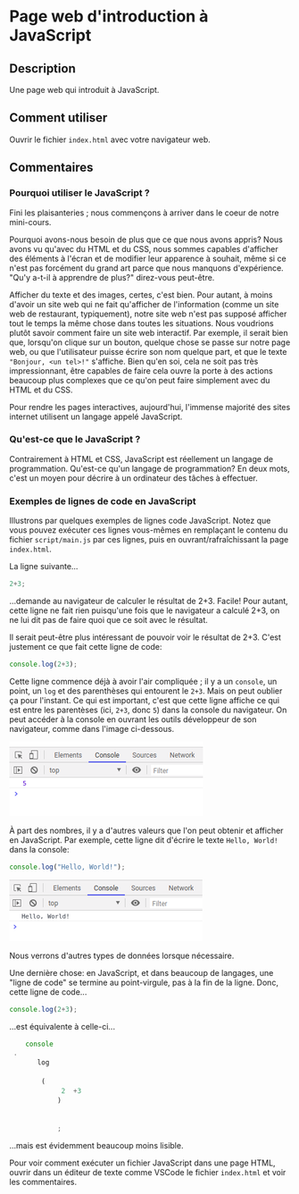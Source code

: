 # Page web d'introduction à JavaScript

## Description

Une page web qui introduit à JavaScript.

## Comment utiliser

Ouvrir le fichier `index.html` avec votre navigateur web.

## Commentaires

### Pourquoi utiliser le JavaScript ?

Fini les plaisanteries ; nous commençons à arriver dans le coeur de notre mini-cours.

Pourquoi avons-nous besoin de plus que ce que nous avons appris? Nous avons vu qu'avec du HTML et du CSS, nous sommes capables d'afficher des éléments à l'écran et de modifier leur apparence à souhait, même si ce n'est pas forcément du grand art parce que nous manquons d'expérience. "Qu'y a-t-il à apprendre de plus?" direz-vous peut-être.

Afficher du texte et des images, certes, c'est bien. Pour autant, à moins d'avoir un site web qui ne fait qu'afficher de l'information (comme un site web de restaurant, typiquement), notre site web n'est pas supposé afficher tout le temps la même chose dans toutes les situations. Nous voudrions plutôt savoir comment faire un site web interactif. Par exemple, il serait bien que, lorsqu'on clique sur un bouton, quelque chose se passe sur notre page web, ou que l'utilisateur puisse écrire son nom quelque part, et que le texte `"Bonjour, <un tel>!"` s'affiche. Bien qu'en soi, cela ne soit pas très impressionnant, être capables de faire cela ouvre la porte à des actions beaucoup plus complexes que ce qu'on peut faire simplement avec du HTML et du CSS.

Pour rendre les pages interactives, aujourd'hui, l'immense majorité des sites internet utilisent un langage appelé JavaScript.

### Qu'est-ce que le JavaScript ?

Contrairement à HTML et CSS, JavaScript est réellement un langage de programmation. Qu'est-ce qu'un langage de programmation? En deux mots, c'est un moyen pour décrire à un ordinateur des tâches à effectuer.

### Exemples de lignes de code en JavaScript

Illustrons par quelques exemples de lignes code JavaScript. Notez que vous pouvez exécuter ces lignes vous-mêmes en remplaçant le contenu du fichier `script/main.js` par ces lignes, puis en ouvrant/rafraîchissant la page `index.html`.

La ligne suivante...

```javascript
2+3;
```

...demande au navigateur de calculer le résultat de 2+3. Facile! Pour autant, cette ligne ne fait rien puisqu'une fois que le navigateur a calculé 2+3, on ne lui dit pas de faire quoi que ce soit avec le résultat.

Il serait peut-être plus intéressant de pouvoir voir le résultat de 2+3. C'est justement ce que fait cette ligne de code:

```javascript
console.log(2+3);
```

Cette ligne commence déjà à avoir l'air compliquée ; il y a un `console`, un point, un `log` et des parenthèses qui entourent le `2+3`. Mais on peut oublier ça pour l'instant. Ce qui est important, c'est que cette ligne affiche ce qui est entre les parentèses (ici, `2+3`, donc `5`) dans la console du navigateur. On peut accéder à la console en ouvrant les outils développeur de son navigateur, comme dans l'image ci-dessous.

![Un "5" affiché dans la console de développement du navigateur][console_5]

À part des nombres, il y a d'autres valeurs que l'on peut obtenir et afficher en JavaScript. Par exemple, cette ligne dit d'écrire le texte `Hello, World!` dans la console:

```javascript
console.log("Hello, World!");
```

![Le texte "Hello, World!" affiché dans la console][console_helloworld]

Nous verrons d'autres types de données lorsque nécessaire.

Une dernière chose: en JavaScript, et dans beaucoup de langages, une "ligne de code" se termine au point-virgule, pas à la fin de la ligne. Donc, cette ligne de code...

```javascript
console.log(2+3);
```

...est équivalente à celle-ci...

```javascript
    console
 .
       log

        (
             2  +3
            )


            ;
```

...mais est évidemment beaucoup moins lisible.

Pour voir comment exécuter un fichier JavaScript dans une page HTML, ouvrir dans un éditeur de texte comme VSCode le fichier
`index.html` et voir les commentaires.

[console_5]: images/console_log_5.png
[console_helloworld]: images/console_log_hello_world.png
